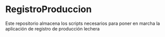 # RegistroProduccion
Este repositorio almacena los scripts necesarios para poner en marcha la aplicación de registro de producción lechera
